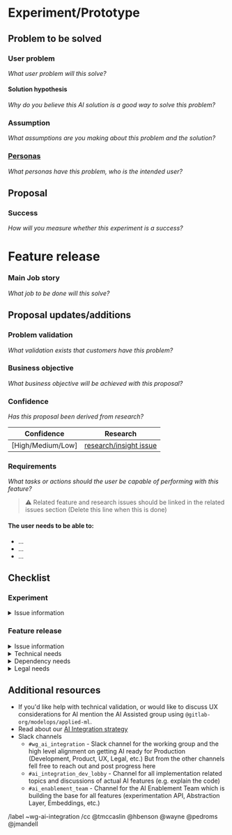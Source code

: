 <!-- AI Project Proposal title format: 🤖 [AI Proposal] {`Need/outcome` } + {`Beneficiary`} + {`Job/Small Job`}

The title should be something that is easily understood that quickly communicates the intent of the project allowing team members to easily understand and recognize the expected work that will be done.

A proposal title should combine the beneficiary of the feature/UI, the job it will allow them to accomplish, and their expected outcome when the work is delivered. Well-defined statements are concise without sacrificing the substance of the proposal so that anyone can understand it at a glance. (e.g.🤖 {Reduce the effort} + {for security teams} + {when prioritizing business-critical risks in their assets}) -->

# Experiment/Prototype
##  Problem to be solved
### User problem
_What user problem will this solve?_

#### Solution hypothesis
_Why do you believe this AI solution is a good way to solve this problem?_

### Assumption
_What assumptions are you making about this problem and the solution?_

### [Personas](https://about.gitlab.com/handbook/product/personas/#list-of-user-personas)
_What personas have this problem, who is the intended user?_

## Proposal
<!-- Use this section to explain the proposed changes, including details around usage and business drivers. -->
### Success
_How will you measure whether this experiment is a success?_

# Feature release
### Main Job story
_What job to be done will this solve?_
<!-- What is the [Main Job story](https://about.gitlab.com/handbook/product/ux/jobs-to-be-done/#how-to-write-a-jtbd) that this proposal was derived from? (e.g. When I am on triage rotation, I want to address all the business-critical risks in my assets, So I can minimize the likelihood of my organization being compromised by a security breach.) -->

## Proposal updates/additions
<!-- Use this section to explain any changes or updates to the original proposal, including details around usage, business drivers, and reasonings that drove the updates/additions. -->

### Problem validation
_What validation exists that customers have this problem?_

### Business objective
_What business objective will be achieved with this proposal?_
<!-- Objectives (from a business point of view) that will be achieved upon completion. (For instance, Increase engagement by making the experience efficient while reducing the chances of users overlooking high-priority items. -->

### Confidence
_Has this proposal been derived from research?_
<!-- How well do we understand the user's problem and their need? Refer to https://about.gitlab.com/handbook/product/ux/product-design/ux-roadmaps/#confidence to assess confidence -->

| Confidence | Research |
| --- | --- |
| [High/Medium/Low] | [research/insight issue](Link) |

### Requirements
_What tasks or actions should the user be capable of performing with this feature?_
<!-- Requirements can be taken from existing features or design issues used to build this proposal. Any related issues should be linked with this issue in the Feature/solution issues section below. They are more granular validated needs, goals, and additional details that the proposal encompasses. -->

>⚠️ Related feature and research issues should be linked in the related issues section (Delete this line when this is done)

#### The user needs to be able to:
- ...
- ...
- ...

## Checklist
### Experiment
<details> <summary> Issue information </summary>
- [ ]  Add information to the issue body about:
    - [ ]  The user problem being solved
    - [ ]  Your assumptions
    - [ ]  Who it's for, list of personas impacted
    - [ ]  Your proposal
- [ ]  Add relevant designs to the Design Management area of the issue if available
- [ ]  Ensure this issue has the ~wg-ai-integration label to ensure visibility to various teams working on this
</details>

### Feature release
<details> <summary> Issue information </summary>
- [ ]  Add information to the issue body about:
    - [ ]  Your proposal
    - [ ]  The Job Statement it's expected to satisfy
    - [ ]  Details about the user problem and provide any research or problem validation
    - [ ]  List the personas impacted by the proposal.
- [ ]  Add all relevant solution validation issues to the Linked items section that shows this proposal will solve the customer problem, or details explaining why it's not possible to provide that validation.
- [ ]  Add relevant designs to the Design Management area of the issue.
- [ ]  You have adhered to our [Definition of Done](https://docs.gitlab.com/ee/development/contributing/merge_request_workflow.html#definition-of-done) standards
- [ ]  Ensure this issue has the ~wg-ai-integration label to ensure visibility to various teams working on this
</details>

<details> <summary> Technical needs </summary>
- [ ]  [https://gitlab.com/gitlab-org/gitlab/-/issues/403859#note_1337519985](https://gitlab.com/gitlab-org/gitlab/-/issues/403859#note_1337519985)+s
1. Work estimate and skills needs to build an ML viable feature.
- To build any ML feature depending on the work, there are many personas that contribute including, Data Scientist, NLP engineer, ML Engineer, MLOps Engineer, ML Infra engineers, and Fullstack engineer to integrate the ML Services with Gitlab. Post-prototype we would assess the skills needed to build a production-grade ML feature for the prototype
2. Data Limitation
- We would like to upfront validate if we have viable data for the feature including whether we can use the DataOps pipeline of ModelOps or create a custom one. We would want to understand the training data, test data, and feedback data to dial up the accuracy and the limitations of the data.
3. Model Limitation
-We would want to understand if we can use an open-source pre-trained model, tune and customize it or start a  model from scratch as well. Further, we would asses based on the ModelOps model evaluation framework which would be the right model to use based on the use case.
4. Cost, Scalability, Reliability
-We would want to estimate the cost of hosting, serving, inference of the model, and the full end-to-end infrastructure including monitoring and observability.
5. Legal and Ethical Framework
-We would want to align with legal and ethical framework like any other ModelOps features to cover across the nine principles of responsible ML and any legal support needed.
</details>

<details> <summary> Dependency needs </summary>
- [ ]  [https://gitlab.com/gitlab-org/gitlab/-/issues/403859#note_1337519985](https://gitlab.com/gitlab-org/gitlab/-/issues/403859#note_1337519985)+s
</details>

<details> <summary> Legal needs </summary>
- [ ]  TBD
</details>

## Additional resources
- If you'd like help with technical validation, or would like to discuss UX considerations for AI mention the AI Assisted group using `@gitlab-org/modelops/applied-ml`.
- Read about our [AI Integration strategy](https://internal-handbook.gitlab.io/handbook/product/ai-strategy/ai-integration-effort/)
- Slack channels
    - `#wg_ai_integration` - Slack channel for the working group and the high level alignment on getting AI ready for Production (Development, Product, UX, Legal, etc.) But from the other channels fell free to reach out and post progress here
    - `#ai_integration_dev_lobby` - Channel for all implementation related topics and discussions of actual AI features (e.g. explain the code)
    - `#ai_enablement_team` - Channel for the AI Enablement Team which is building the base for all features (experimentation API, Abstraction Layer, Embeddings, etc.)


/label ~wg-ai-integration
/cc @tmccaslin @hbenson @wayne @pedroms @jmandell